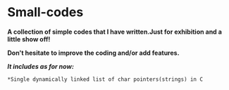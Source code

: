 # Small-codes
**__A collection of simple codes that I have written.Just for exhibition and a little show off!__**

**__Don't hesitate to improve the coding and/or add features.__**

__*It includes as for now:*__
    
    *Single dynamically linked list of char pointers(strings) in C
